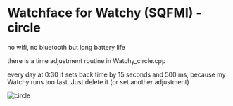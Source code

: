 # Watchface for Watchy (SQFMI) - circle

no wifi, no bluetooth but long battery life

there is a time adjustment routine in Watchy_circle.cpp

every day at 0:30 it sets back time by 15 seconds and 500 ms, because my Watchy runs too fast. Just delete it (or set another adjustment)

![circle](https://github.com/MartMarq/circles/assets/139223739/a038aaac-52a0-40a8-a721-7f1f5d715fab)
